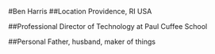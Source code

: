 #Ben Harris
##Location
Providence, RI USA

##Professional
Director of Technology at Paul Cuffee School

##Personal
Father, husband, maker of things
